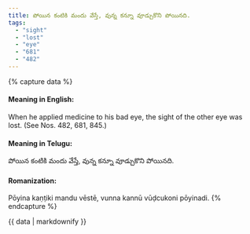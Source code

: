 ```yaml
---
title: పోయిన కంటికి మందు వేస్తే, వున్న కన్నూ వూడ్చుకొని పోయినది.
tags:
  - "sight"
  - "lost"
  - "eye"
  - "681"
  - "482"
---
```


{% capture data %}
#### Meaning in English:
When he applied medicine to his bad eye, the sight of the other eye was lost.
(See Nos. 482, 681, 845.)

#### Meaning in Telugu:
పోయిన కంటికి మందు వేస్తే, వున్న కన్నూ వూడ్చుకొని పోయినది.

#### Romanization:
Pōyina kaṇṭiki mandu vēstē, vunna kannū vūḍcukoni pōyinadi.
{% endcapture %}

{{ data | markdownify }}

